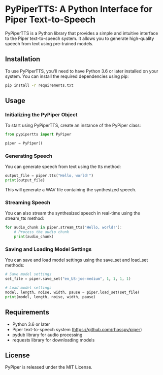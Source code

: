 PyPiperTTS: A Python Interface for Piper Text-to-Speech
===========================================================
PyPiperTTS is a Python library that provides a simple and intuitive interface to the Piper text-to-speech system. It allows you to generate high-quality speech from text using pre-trained models.

Installation
-----
To use PyPiperTTS, you'll need to have Python 3.6 or later installed on your system. You can install the required dependencies using pip:
```Bash
pip install -r requirements.txt
```
Usage
-----
### Initializing the PyPiper Object
To start using PyPiperTTS, create an instance of the PyPiper class:
```Python
from pypipertts import PyPiper

piper = PyPiper()
```
### Generating Speech
You can generate speech from text using the tts method:
```Python
output_file = piper.tts("Hello, world!")
print(output_file)
```
This will generate a WAV file containing the synthesized speech.

### Streaming Speech
You can also stream the synthesized speech in real-time using the stream_tts method:
```Python
for audio_chunk in piper.stream_tts("Hello, world!"):
    # Process the audio chunk
    print(audio_chunk)
```
### Saving and Loading Model Settings
You can save and load model settings using the save_set and load_set methods:
```Python
# Save model settings
set_file = piper.save_set("en_US-joe-medium", 1, 1, 1, 1)

# Load model settings
model, length, noise, width, pause = piper.load_set(set_file)
print(model, length, noise, width, pause)
```
Requirements
------------
- Python 3.6 or later
- Piper text-to-speech system (https://github.com/rhasspy/piper)
- pydub library for audio processing
- requests library for downloading models

License
-------
PyPiper is released under the MIT License.
